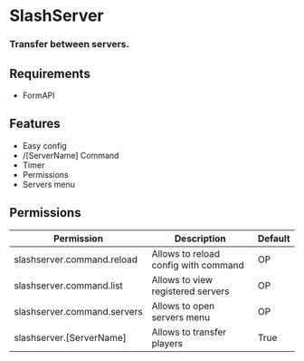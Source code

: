 # SlashServer
### Transfer between servers.

## Requirements
- FormAPI

## Features
- Easy config
- /[ServerName] Command
- Timer
- Permissions
- Servers menu

## Permissions
Permission | Description | Default
--- | --- | ---
slashserver.command.reload | Allows to reload config with command | OP
slashserver.command.list | Allows to view registered servers | OP
slashserver.command.servers | Allows to open servers menu | OP
slashserver.[ServerName] | Allows to transfer players | True
